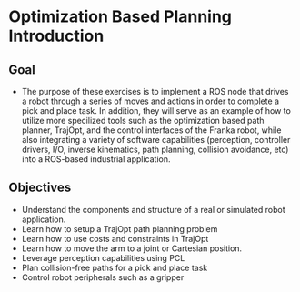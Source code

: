 # Optimization Based Planning Introduction

## Goal
 * The purpose of these exercises is to implement a ROS node that drives a robot through a series of moves and actions in order to complete a pick and place task.  In addition, they will serve as an example of how to utilize more specilized tools such as the optimization based path planner, TrajOpt, and the control interfaces of the Franka robot, while also integrating a variety of software capabilities (perception, controller drivers, I/O, inverse kinematics, path planning, collision avoidance, etc) into a ROS-based industrial application.

## Objectives
 * Understand the components and structure of a real or simulated robot application.
 * Learn how to setup a TrajOpt path planning problem
 * Learn how to use costs and constraints in TrajOpt
 * Learn how to move the arm to a joint or Cartesian position.
 * Leverage perception capabilities using PCL
 * Plan collision-free paths for a pick and place task
 * Control robot peripherals such as a gripper
